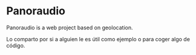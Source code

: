 # Panoraudio
Panoraudio is a web project based on geolocation.

Lo comparto por si a alguien le es útil como ejemplo o para coger algo de código.
